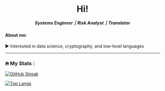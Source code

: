 

<div align="center">

  <center><h1>Hi! </h1></center>
</div>

<div align="center">
  <center><h5>Systems Engineer ┆ Risk Analyst ┆ Translator </h5></center>
</div>

#### About me:
▶ Interested in data science, cryptography, and low-level languages <br>

---

### :fire: My Stats :

[![GitHub Streak](https://github-readme-streak-stats.herokuapp.com/?user=lrobin42&theme=dark&background=000000)](https://git.io/streak-stats)

[![Top Langs](https://github-readme-stats.vercel.app/api/top-langs/?username=lrobin42&layout=compact&theme=vision-friendly-dark)](https://github.com/anuraghazra/github-readme-stats)

          
          

          
          

          

